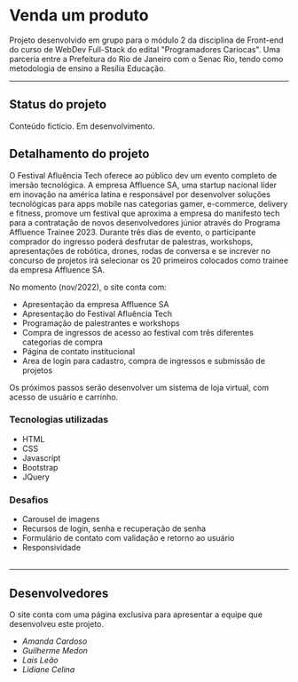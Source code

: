 # **Venda um produto**

Projeto desenvolvido em grupo para o módulo 2 da disciplina de Front-end do curso de WebDev Full-Stack do edital "Programadores Cariocas". Uma parceria entre a Prefeitura do Rio de Janeiro com o Senac Rio, tendo como metodologia de ensino a Resília Educação.

---

## **Status do projeto**

Conteúdo fictício. Em desenvolvimento.

## **Detalhamento do projeto**

O Festival Afluência Tech oferece ao público dev um evento completo de imersão tecnológica. 
A empresa Affluence SA, uma startup nacional líder em inovação na américa latina e responsável por desenvolver soluções tecnológicas para apps mobile nas categorias gamer, e-commerce, delivery e fitness, promove um festival que aproxima a empresa do manifesto tech para a contratação de novos desenvolvedores júnior através do Programa Affluence Trainee 2023.
Durante três dias de evento, o participante comprador do ingresso poderá desfrutar de palestras, workshops, apresentações de robótica, drones, rodas de conversa e se increver no concurso de projetos irá selecionar os 20 primeiros colocados como trainee da empresa Affluence SA. 

No momento (nov/2022), o site conta com:
- Apresentação da empresa Affluence SA
- Apresentação do Festival Afluência Tech
- Programação de palestrantes e workshops
- Compra de ingressos de acesso ao festival com três diferentes categorias de compra
- Página de contato institucional
- Area de login para cadastro, compra de ingressos e submissão de projetos

Os próximos passos serão desenvolver um sistema de loja virtual, com acesso de usuário e carrinho. 

### **Tecnologias utilizadas**
- HTML
- CSS
- Javascript
- Bootstrap
- JQuery

### **Desafios**
- Carousel de imagens
- Recursos de login, senha e recuperação de senha
- Formulário de contato com validação e retorno ao usuário
- Responsividade
<br><br>

---

## **Desenvolvedores**

O site conta com uma página exclusiva para apresentar a equipe que desenvolveu este projeto.

- *Amanda Cardoso*<br>
- *Guilherme Medon*<br>
- *Lais Leão*<br>
- *Lidiane Celina*<br>
